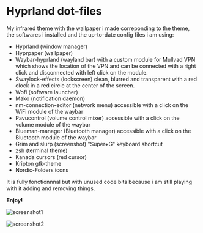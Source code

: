 # Hyprland dot-files

My infrared theme with the wallpaper i made correponding to the theme,
the softwares i installed and the up-to-date config files i am using:

- Hyprland (window manager)
- Hyprpaper (wallpaper)
- Waybar-hyprland (wayland bar) with a custom module for Mullvad VPN  which shows the location of the VPN and can be connected with a right  click and disconnected with left click on the module.
- Swaylock-effects (lockscreen) clean, blurred and transparent with a red clock in a red circle at the center of the screen.
- Wofi (software launcher)
- Mako (notification daemon)
- nm-connection-editor (network menu) accessible with a click on the WiFi module of the waybar
- Pavucontrol (volume control mixer) accessible with a click on the volume module of the waybar
- Blueman-manager (Bluetooth manager) accessible with a click on the Bluetooth module of the waybar
- Grim and slurp (screenshot) "Super+G" keyboard shortcut
- zsh (terminal theme)
- Kanada cursors (red cursor)
- Kripton gtk-theme
- Nordic-Folders icons

It is fully fonctionnnal but with unused code bits because i am still playing with it adding and removing things.
  
**Enjoy!**

![screenshot1](https://github.com/visnudeva/dot-files/blob/main/20230505_12h09m51s_grim.png)

![screenshot2](https://github.com/visnudeva/dot-files/blob/main/20230505_12h24m17s_grim.png)
